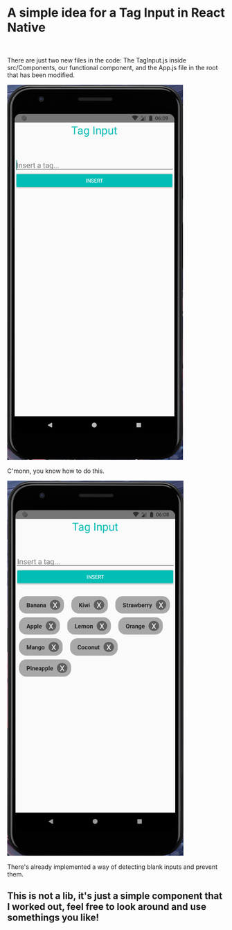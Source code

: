 <h1>A simple idea for a Tag Input in React Native</h1>
<br/>
<p>There are just two new files in the code: The TagInput.js inside src/Components, our functional component, and the App.js file in the root that has been modified.</p>
<img src="https://github.com/HERuppel/react-native-taginput/blob/main/2.png" />
<p>C'monn, you know how to do this.</p>
<img src="https://github.com/HERuppel/react-native-taginput/blob/main/1.png" />
<br/>
<p>There's already implemented a way of detecting blank inputs and prevent them.</p>

<h2>This is not a lib, it's just a simple component that I worked out, feel free to look around and use somethings you like!</h2>
